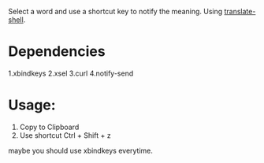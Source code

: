 Select a word and use a shortcut key to notify the meaning. Using [translate-shell](https://github.com/soimort/translate-shell).

# Dependencies
1.xbindkeys
2.xsel
3.curl
4.notify-send


# Usage:
1. Copy to Clipboard
2. Use shortcut Ctrl + Shift + z

maybe you should use xbindkeys everytime.
